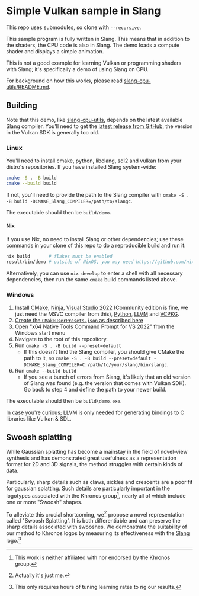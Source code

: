 Simple Vulkan sample in Slang
==============================

This repo uses submodules, so clone with `--recursive`.

This sample program is fully written in Slang. This means that in addition
to the shaders, the CPU code is also in Slang. The demo loads a compute shader
and displays a simple animation.

This is not a good example for learning Vulkan or programming shaders with
Slang; it's specifically a demo of using Slang on CPU.

For background on how this works, please read [slang-cpu-utils/README.md](https://github.com/juliusikkala/slang-cpu-utils/blob/main/README.md).

## Building

Note that this demo, like [slang-cpu-utils](https://github.com/juliusikkala/slang-cpu-utils/),
depends on the latest available Slang compiler. You'll need to get the
[latest release from GitHub](https://github.com/shader-slang/slang), the version
in the Vulkan SDK is generally too old.

### Linux

You'll need to install cmake, python, libclang, sdl2 and vulkan from your
distro's repositories. If you have installed Slang system-wide:

```sh
cmake -S . -B build
cmake --build build
```

If not, you'll need to provide the path to the Slang compiler with
`cmake -S . -B build -DCMAKE_Slang_COMPILER=/path/to/slangc`.

The executable should then be `build/demo`.

#### Nix

If you use Nix, no need to install Slang or other dependencies; use these
commands in your clone of this repo to do a reproducible build and run it:

```sh
nix build       # flakes must be enabled
result/bin/demo # outside of NixOS, you may need https://github.com/nix-community/nixGL
```

Alternatively, you can use `nix develop` to enter a shell with all necessary
dependencies, then run the same `cmake` build commands listed above.

### Windows

1. Install [CMake](https://cmake.org), [Ninja](https://ninja-build.org), [Visual Studio 2022](https://visualstudio.microsoft.com/vs/) (Community edition is fine, we just need the MSVC compiler from this), [Python](https://www.python.org/), [LLVM](https://releases.llvm.org/) and [VCPKG](https://vcpkg.io/en/).
2. [Create the `CMakeUserPresets.json` as described here](https://learn.microsoft.com/en-us/vcpkg/get_started/get-started?pivots=shell-powershell#4---build-and-run-the-project)
3. Open "x64 Native Tools Command Prompt for VS 2022" from the Windows start menu
4. Navigate to the root of this repository.
5. Run `cmake -S . -B build --preset=default` 
    - If this doesn't find the Slang compiler, you should give CMake the path to it, so `cmake -S . -B build --preset=default -DCMAKE_Slang_COMPILER=C:/path/to/your/slang/bin/slangc`.
6. Run `cmake --build build`
    - If you see a bunch of errors from Slang, it's likely that an old version of Slang was found (e.g. the version that comes with Vulkan SDK). Go back to step 4 and define the path to your newer build.

The executable should then be `build\demo.exe`.

In case you're curious; LLVM is only needed for generating bindings to C
libraries like Vulkan & SDL.

## Swoosh splatting

While Gaussian splatting has become a mainstay in the field of novel-view
synthesis and has demonstrated great usefulness as a representation format for
2D and 3D signals, the method struggles with certain kinds of data.

Particularly, sharp details such as claws, sickles and crescents are a poor fit
for gaussian splatting. Such details are particularly important in the logotypes
associated with the Khronos group[^1], nearly all of which include one or more
"Swoosh" shapes.

To alleviate this crucial shortcoming, we[^2] propose a novel representation
called "Swoosh Splatting". It is both differentiable and can preserve the sharp
details associated with swooshes. We demonstrate the suitability of our method
to Khronos logos by measuring its effectiveness with the
[Slang](https://shader-slang.org/) logo.[^3]

[^1]: This work is neither affiliated with nor endorsed by the Khronos group.
[^2]: Actually it's just me.
[^3]: This only requires hours of tuning learning rates to rig our results.

